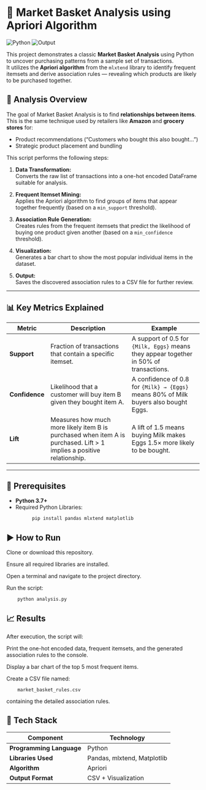 # 🛒 Market Basket Analysis using Apriori Algorithm

![Python](https://img.shields.io/badge/Python-3.7%2B-blue?logo=python)
![Output](https://img.shields.io/badge/Output-CSV-lightgrey?logo=file)

This project demonstrates a classic **Market Basket Analysis** using Python to uncover purchasing patterns from a sample set of transactions.  
It utilizes the **Apriori algorithm** from the `mlxtend` library to identify frequent itemsets and derive association rules — revealing which products are likely to be purchased together.


## 🎯 Analysis Overview

The goal of Market Basket Analysis is to find **relationships between items**.  
This is the same technique used by retailers like **Amazon** and **grocery stores** for:

- Product recommendations (“Customers who bought this also bought…”)
- Strategic product placement and bundling

This script performs the following steps:

1. **Data Transformation:**  
   Converts the raw list of transactions into a one-hot encoded DataFrame suitable for analysis.

2. **Frequent Itemset Mining:**  
   Applies the Apriori algorithm to find groups of items that appear together frequently (based on a `min_support` threshold).

3. **Association Rule Generation:**  
   Creates rules from the frequent itemsets that predict the likelihood of buying one product given another (based on a `min_confidence` threshold).

4. **Visualization:**  
   Generates a bar chart to show the most popular individual items in the dataset.

5. **Output:**  
   Saves the discovered association rules to a CSV file for further review.

---

## 📊 Key Metrics Explained

| Metric | Description | Example |
|--------|--------------|----------|
| **Support** | Fraction of transactions that contain a specific itemset. | A support of 0.5 for `{Milk, Eggs}` means they appear together in 50% of transactions. |
| **Confidence** | Likelihood that a customer will buy item B given they bought item A. | A confidence of 0.8 for `{Milk} → {Eggs}` means 80% of Milk buyers also bought Eggs. |
| **Lift** | Measures how much more likely item B is purchased when item A is purchased. Lift > 1 implies a positive relationship. | A lift of 1.5 means buying Milk makes Eggs 1.5× more likely to be bought. |

---

## 🧠 Prerequisites

- **Python 3.7+**
- Required Python Libraries:
  ```bash
        pip install pandas mlxtend matplotlib
## ▶️ How to Run
Clone or download this repository.

Ensure all required libraries are installed.

Open a terminal and navigate to the project directory.

Run the script:

        python analysis.py
## 📈 Results
After execution, the script will:

Print the one-hot encoded data, frequent itemsets, and the generated association rules to the console.

Display a bar chart of the top 5 most frequent items.

Create a CSV file named:

        market_basket_rules.csv
containing the detailed association rules.

## 🧱 Tech Stack
|Component|Technology|
|----- |-----|
|**Programming Language**|Python|
|**Libraries Used**|	Pandas, mlxtend, Matplotlib|
|**Algorithm**|Apriori|
|**Output Format**|CSV + Visualization|
